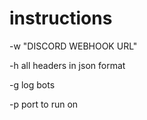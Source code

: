 # instructions

-w "DISCORD WEBHOOK URL"

-h all headers in json format

-g log bots

-p port to run on
